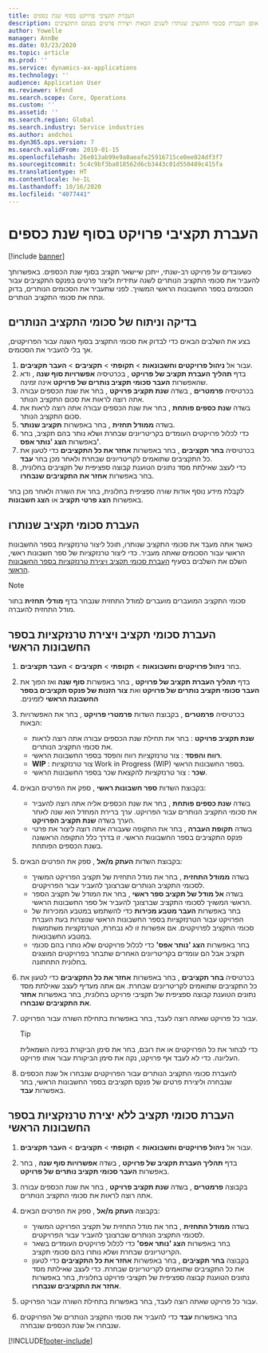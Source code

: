 ```yaml
---
title: העברת תקציבי פרויקט בסוף שנת כספים
description: מאמר זה מספק מידע על אופן העברת סכומי התקציב שנותרו לשנים הבאות ויצירת פרטים בפנקס התקציבים.
author: Yowelle
manager: AnnBe
ms.date: 03/23/2020
ms.topic: article
ms.prod: ''
ms.service: dynamics-ax-applications
ms.technology: ''
audience: Application User
ms.reviewer: kfend
ms.search.scope: Core, Operations
ms.custom: ''
ms.assetid: ''
ms.search.region: Global
ms.search.industry: Service industries
ms.author: andchoi
ms.dyn365.ops.version: 7
ms.search.validFrom: 2019-01-15
ms.openlocfilehash: 26e013ab99e9a0aeafe25916715ce0ee024df3f7
ms.sourcegitcommit: 5c4c9bf3ba018562d6cb3443c01d550489c415fa
ms.translationtype: HT
ms.contentlocale: he-IL
ms.lasthandoff: 10/16/2020
ms.locfileid: "4077441"
---
```

# <a name="transfer-project-budgets-at-fiscal-year-end"></a>העברת תקציבי פרויקט בסוף שנת כספים

[!include [banner](../includes/banner.md)]

כשעובדים על פרויקט רב-שנתי, ייתכן שיישאר תקציב בסוף שנת הכספים. באפשרותך להעביר את סכומי התקציב הנותרים לשנה עתידית וליצור פרטים בפנקס התקציבים עבור הסכומים בספר החשבונות הראשי המשויך. לפני שתעביר את הסכומים הנותרים, בדוק ונתח את סכומי התקציב הנותרים.

## <a name="review-and-analyze-remaining-budget-amounts"></a>בדיקה וניתוח של סכומי התקציב הנותרים

בצע את השלבים הבאים כדי לבדוק את סכומי התקציב בסוף השנה עבור הפרויקטים, אך בלי להעביר את הסכומים.

1. עבור אל **ניהול פרויקטים וחשבונאות** > **תקופתי** > **תקציבים** > **העבר תקציבים**. 
2. בדף **תהליך העברת תקציב של פרויקט** , בכרטיסיה **אפשרויות סוף שנה** , ודא שהאפשרות **העבר סכומי תקציב נותרים של פרויקט** אינה זמינה.
3. בכרטיסיה **פרמטרים** , בשדה **שנת תקציב פרויקט** , בחר את שנת הכספים עבורה אתה רוצה לראות את סכום התקציב הנותר. 
4. בשדה **שנת כספים פותחת** , בחר את שנת הכספים עבורה אתה רוצה לראות את סכום התקציב הנותר. 
5. בשדה **ממודל תחזית** , בחר באפשרות **תקציב שנותר**. 
6. כדי לכלול פרויקטים העומדים בקריטריונים שבחרת ושלא נותר בהם תקציב, בחר באפשרות **הצג 'נותר אפס'**.  
7. בכרטיסיה **בחר תקציבים** , בחר באפשרות **אחזר את כל התקציבים** כדי לטעון את כל התקציבים שתואמים לקריטריונים שבחרת ולאחר מכן בחר **עבד**. 
8. כדי לעצב שאילתת מסד נתונים הטוענת קבוצה ספציפית של תקציבים בחלונית, בחר באפשרות **אחזר את התקציבים שנבחרו**.

לקבלת מידע נוסף אודות שורה ספציפית בחלונית, בחר את השורה ולאחר מכן בחר באפשרות **הצג פרטי תקציב** או **הצג חשבונות**.

## <a name="carry-forward-remaining-budget-amounts"></a>העברת סכומי תקציב שנותרו 

כאשר אתה מעבד את סכומי התקציב שנותרו, תוכל ליצור טרנזקציות בספר החשבונות הראשי עבור הסכומים שאתה מעביר. כדי ליצור טרנזקציות של ספר חשבונות ראשי, השלם את השלבים בסעיף [העברת סכומי תקציב ויצירת טרנזקציות בספר החשבונות הראשי](#carry-forward). 

> [!NOTE]
> סכומי התקציב המועברים מועברים למודל התחזית שנבחר בדף **מודלי תחזית** בתור מודל התחזית להעברה.  

## <a name="carry-forward-budget-amounts-and-create-general-ledger-transactions"></a><a name="carry-forward"></a>העברת סכומי תקציב ויצירת טרנזקציות בספר החשבונות הראשי

1.  בחר **ניהול פרויקטים וחשבונאות** > **תקופתי** > **תקציבים** > **העבר תקציבים**. 
2. בדף **תהליך העברת תקציב של פרויקט‬‏‫** , בחר באפשרות **סוף שנה** ואז הפוך את **העבר סכומי תקציב נותרים של פרויקט** ואת **צור הזנות של פנקס תקציבים בספר החשבונת הראשי** לזמינים. 
3. בכרטיסיה **פרמטרים** , בקבוצת השדות **פרמטרי פרויקט** , בחר את האפשרויות הבאות:

   - **שנת תקציב פרויקט** : בחר את תחילת שנת הכספים עבורה אתה רוצה לראות את סכומי התקציב הנותרים. 
   - **רווח והפסד** : צור טרנזקציות רווח והפסד בספר החשבונות הראשי. 
   -  **WIP** : צור טרנזקציות Work in Progress ‏(WIP) בספר החשבונות הראשי.
   -  **שכר** : צור טרנזקציות להקצאת שכר בספר החשבונות הראשי. 

5. בקבוצת השדות **ספר חשבונות ראשי** , ספק את הפרטים הבאים: 

   - בשדה **שנת כספים פותחת** , בחר את שנת הכספים אליה אתה רוצה להעביר את סכומי התקציב הנותרים עבור הפרויקט. ערך ברירת המחדל הוא שנה לאחר הערך בשדה **שנת תקציב הפרויקט**.
   -  בשדה **תקופת העברה** , בחר את התקופה שעבורה אתה רוצה ליצור את פרטי פנקס התקציבים בספר החשבונות הראשי. זו בדרך כלל התקופה הראשונה בשנת הכספים הפותחת.

6. בקבוצת השדות **העתק מ/אל** , ספק את הפרטים הבאים:

   - בשדה **ממודל התחזית** , בחר את מודל התחזית של תקציב הפרויקט המשויך לסכומי התקציב הנותרים שברצונך להעביר עבור הפרויקטים. 
   - בשדה **אל מודל של תקציב ספר ראשי** , בחר את המודל של תקציב הספר הראשי המשויך לסכומי התקציב שברצונך להעביר אל ספר החשבונות הראשי. 
   -  בחר באפשרות **העבר מטבע מכירות** כדי להשתמש במטבע המכירות של הפרויקט עבור הטרנזקציות בספר החשבונות הראשי שנוצרות בעת העברת סכומי התקציב לפרויקטים. אם אפשרות זו לא נבחרת, הטרנזקציות משתמשות במטבע החשבונאות. 
   -  בחר באפשרות **הצג 'נותר אפס'** כדי לכלול פרויקטים שלא נותרו בהם סכומי תקציב אבל הם עומדים בקריטריונים האחרים שתבחר בפרויקטים המוצגים בחלונית התחתונה.

7. בכרטיסיה **בחר תקציבים** , בחר באפשרות **אחזר את כל התקציבים** כדי לטעון את כל התקציבים שתואמים לקריטריונים שבחרת. אם אתה מעדיף לעצב שאילתת מסד נתונים הטוענת קבוצה ספציפית של תקציבי פרויקט בחלונית, בחר באפשרות **אחזר את התקציבים שנבחרו**.
8. עבור כל פרויקט שאתה רוצה לעבד, בחר באפשרות בתחילת השורה עבור הפרויקט.

    > [!TIP]
    > כדי לבחור את כל הפרויקטים או את רובם, בחר את סימן הביקורת בפינה השמאלית העליונה. כדי לא לעבד אף פרויקט, נקה את סימן הביקורת עבור אותו פרויקט.

9. להעברת סכומי התקציב הנותרים עבור הפרויקטים שנבחרו אל שנת הכספים שנבחרה וליצירת פרטים של פנקס תקציבים בספר החשבונות הראשי, בחר באפשרות **עבד**.

## <a name="carry-forward-budget-amounts-without-creating-general-ledger-transactions"></a>העברת סכומי תקציב ללא יצירת טרנזקציות בספר החשבונות הראשי

1. עבור אל **ניהול פרויקטים וחשבונאות** > **תקופתי** > **תקציבים** > **העבר תקציבים**.
2. בדף **תהליך העברת תקציב של פרויקט** , בשדה **אפשרויות סוף שנה** , בחר באפשרות **העבר סכומי תקציב נותרים של פרויקט**.
3. בקבוצה **פרמטרים** , בשדה **שנת תקציב פרויקט** , בחר את שנת הכספים עבורה אתה רוצה לראות את סכומי התקציב הנותרים.
4. בקבוצה **העתק מ/אל** , ספק את הפרטים הבאים:

   - בשדה **ממודל התחזית** , בחר את מודל התחזית של תקציב הפרויקט המשויך לסכומי התקציב הנותרים שברצונך להעביר עבור הפרויקטים. 
   - בחר באפשרות **הצג 'נותר אפס'** כדי לכלול פרויקטים העומדים בשאר הקריטריונים שבחרת ושלא נותרו בהם סכומי תקציב.
   - בקבוצה **בחר תקציבים** , בחר באפשרות **אחזר את כל התקציבים** כדי לטעון את כל התקציבים שתואמים לקריטריונים שבחרת. כדי לעצב שאילתת מסד נתונים הטוענת קבוצה ספציפית של תקציבי פרויקט בחלונית, בחר באפשרות **אחזר את התקציבים שנבחרו**.

5. עבור כל פרויקט שאתה רוצה לעבד, בחר באפשרות בתחילת השורה עבור הפרויקט. 
6. בחר באפשרות **עבד** כדי להעביר את סכומי התקציב הנותרים של הפרויקטים שנבחרו אל שנת הכספים שנבחרה.



[!INCLUDE[footer-include](../includes/footer-banner.md)]